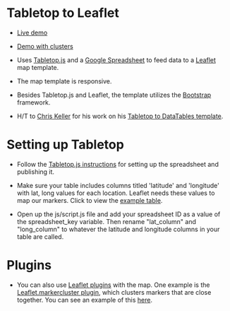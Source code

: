 Tabletop to Leaflet
===========
* [Live demo](http://csessig86.github.io/tabletop_to_leaflet)

* [Demo with clusters](http://csessig86.github.io/tabletop_to_leaflet#cluster)

* Uses [Tabletop.js](http://builtbybalance.com/Tabletop/) and a [Google Spreadsheet](https://docs.google.com/spreadsheet/pub?key=0As3JvOeYDO50dF9NWWRiaTdqNmdKQ1lCY3dpdDhZU3c&output=html) to feed data to a [Leaflet](http://leafletjs.com/) map template.

* The map template is responsive.

* Besides Tabletop.js and Leaflet, the template utilizes the [Bootstrap](http://twitter.github.io/bootstrap/) framework.

* H/T to [Chris Keller](https://twitter.com/ChrisLKeller) for his work on his [Tabletop to DataTables template](https://github.com/chrislkeller/datafeed_to_datatables).


Setting up Tabletop
===========
* Follow the [Tabletop.js instructions](http://builtbybalance.com/Tabletop/#tabletop-instructions) for setting up the spreadsheet and publishing it.

* Make sure your table includes columns titled 'latitude' and 'longitude' with lat, long values for each location. Leaflet needs these values to map our markers. Click to view the [example table](https://docs.google.com/spreadsheet/pub?key=0As3JvOeYDO50dF9NWWRiaTdqNmdKQ1lCY3dpdDhZU3c&output=html).

* Open up the js/script.js file and add your spreadsheet ID as a value of the spreadsheet_key variable. Then rename "lat_column" and "long_column" to whatever the latitude and longitude columns in your table are called.

Plugins
===========
* You can also use [Leaflet plugins](http://leafletjs.com/plugins.html‎) with the map. One example is the [Leaflet.markercluster plugin](https://github.com/Leaflet/Leaflet.markercluster), which clusters markers that are close together. You can see an example of this [here](http://csessig86.github.io/tabletop_to_leaflet#cluster).